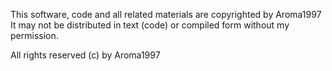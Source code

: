 This software, code and all related materials are copyrighted by Aroma1997
It may not be distributed in text (code) or compiled form without my permission.

All rights reserved
(c) by Aroma1997